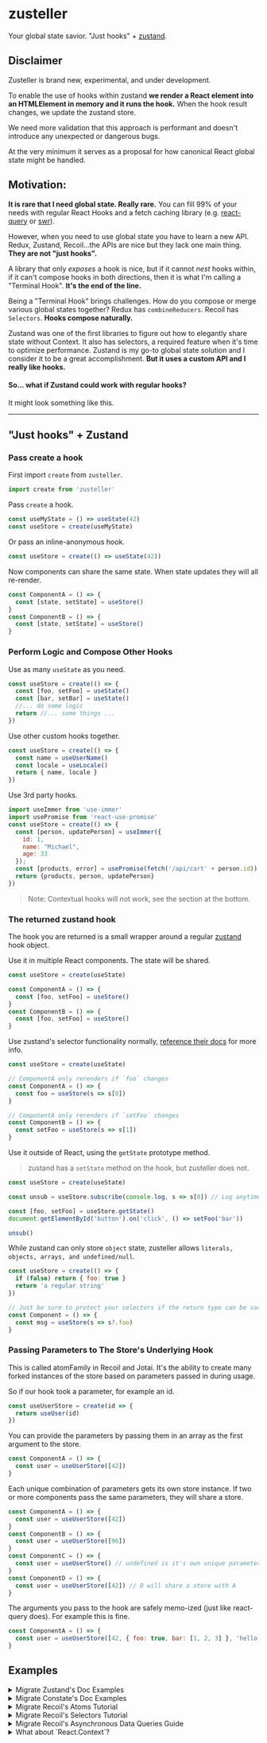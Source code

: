 # zusteller

Your global state savior. "Just hooks" + [zustand](https://github.com/react-spring/zustand).

## Disclaimer 

Zusteller is brand new, experimental, and under development.

To enable the use of hooks within zustand **we render a React element into an HTMLElement in memory and it runs the hook.** 
When the hook result changes, we update the zustand store. 

We need more validation that this approach is performant and doesn't introduce any unexpected or dangerous bugs.

At the very minimum it serves as a proposal for how canonical React global state might be handled. 

## Motivation:

**It is rare that I need global state. Really rare.** You can fill 99% of your needs with regular React Hooks and a fetch caching library
(e.g. [react-query](https://react-query.tanstack.com/docs/overview) or [swr](https://github.com/vercel/swr)).

However, when you need to use global state you have to learn a new API. Redux, Zustand, Recoil...the APIs are nice but they
lack one main thing. **They are not "just hooks".**

A library that only _exposes_ a hook is nice, but if it cannot _nest_ hooks within, if it can't compose hooks in both
directions, then it is what I'm calling a "Terminal Hook". **It's the end of the line.**

Being a "Terminal Hook" brings challenges. How do you compose or merge various global states together? Redux has 
`combineReducers`. Recoil has `Selectors`. **Hooks compose naturally.**

Zustand was one of the first libraries to figure out how to elegantly share state without Context. It also has
selectors, a required feature when it's time to optimize performance. Zustand is my go-to global state solution and I consider
it to be a great accomplishment. **But it uses a custom API and I really like hooks.**

#### So... what if Zustand could work with regular hooks?

It might look something like this. 

----

## "Just hooks" + Zustand

### Pass create a hook

First import `create` from `zusteller`.

```js
import create from 'zusteller'
```

Pass `create` a hook. 

```js
const useMyState = () => useState(42)
const useStore = create(useMyState)
```

Or pass an inline-anonymous hook.

```js
const useStore = create(() => useState(42))
```

Now components can share the same state. When state updates they will all re-render. 
```js
const ComponentA = () => {
  const [state, setState] = useStore()
}
const ComponentB = () => {
  const [state, setState] = useStore()  
}
```

### Perform Logic and Compose Other Hooks

Use as many `useState` as you need.

```js
const useStore = create(() => {
  const [foo, setFoo] = useState()
  const [bar, setBar] = useState()
  //... do some logic
  return //... some things ...
})
```

Use other custom hooks together.

```js
const useStore = create(() => {
  const name = useUserName()
  const locale = useLocale()
  return { name, locale }
})
```

Use 3rd party hooks.

```js
import useImmer from 'use-immer'
import usePromise from 'react-use-promise'
const useStore = create(() => {
  const [person, updatePerson] = useImmer({
    id: 1,
    name: "Michael",
    age: 33
  });
  const [products, error] = usePromise(fetch('/api/cart' + person.id))
  return {products, person, updatePerson}
})
```

> Note: Contextual hooks will not work, see the section at the bottom.

### The returned zustand hook

The hook you are returned is a small wrapper around a regular [zustand](https://github.com/react-spring/zustand) hook object.

Use it in multiple React components. The state will be shared.

```js
const useStore = create(useState)

const ComponentA = () => {
  const [foo, setFoo] = useStore()
}
const ComponentB = () => {
  const [foo, setFoo] = useStore()
}
```

Use zustand's selector functionality normally, [reference their docs](https://github.com/react-spring/zustand#selecting-multiple-state-slices) for more info.

```js
const useStore = create(useState)

// ComponentA only rerenders if `foo` changes
const ComponentA = () => {
  const foo = useStore(s => s[0])
}

// ComponentA only rerenders if `setFoo` changes
const ComponentB = () => {
  const setFoo = useStore(s => s[1])
}
```

Use it outside of React, using the `getState` prototype method.

> zustand has a `setState` method on the hook, but zusteller does not.

```js
const useStore = create(useState)

const unsub = useStore.subscribe(console.log, s => s[0]) // Log anytime foo changes

const [foo, setFoo] = useStore.getState()
document.getElementById('button').on('click', () => setFoo('bar'))

unsub()
```

While zustand can only store `object` state, zusteller allows `literals, objects, arrays, and undefined/null`.

```js
const useStore = create(() => {
  if (false) return { foo: true }
  return 'a regular string'
})

// Just be sure to protect your selectors if the return type can be variable
const Component = () => {
  const msg = useStore(s => s?.foo)
}
```

### Passing Parameters to The Store's Underlying Hook

This is called atomFamily in Recoil and Jotai. It's the ability to create many forked instances of the store based on
parameters passed in during usage.

So if our hook took a parameter, for example an id.
```js
const useUserStore = create(id => {
  return useUser(id)
})
```

You can provide the parameters by passing them in an array as the first argument to the store.
```js
const ComponentA = () => {
  const user = useUserStore([42])
}
```

Each unique combination of parameters gets its own store instance. If two or more components pass the same parameters,
they will share a store.
```js
const ComponentA = () => {
  const user = useUserStore([42])
}
const ComponentB = () => {
  const user = useUserStore([96])
}
const ComponentC = () => {
  const user = useUserStore() // undefined is it's own unique parameter
}
const ComponentD = () => {
  const user = useUserStore([42]) // D will share a store with A
}
```

The arguments you pass to the hook are safely memo-ized (just like react-query does). For example this is fine.
```js
const ComponentA = () => {
  const user = useUserStore([42, { foo: true, bar: [1, 2, 3] }, 'hello', null])
}
```

## Examples

<details>
  <summary>Migrate Zustand's Doc Examples</summary>
  
> You'll have to follow along at https://github.com/pmndrs/zustand/blob/master/README.md
> I only recreate the code blocks not all of the text.

```js
import create from 'zusteller'

const useStore = create(() => {
  const [bears, setBears] = useState(0)
  const increasePopulation = () => setBears(prev => prev + 1)
  const removeAllBears = () => setBears(0)
  return { bears, increasePopulation, removeAllBears }
})
```

```jsx
function BearCounter() {
  const bears = useStore(state => state.bears)
  return <h1>{bears} around here ...</h1>
}

function Controls() {
  const increasePopulation = useStore(state => state.increasePopulation)
  return <button onClick={increasePopulation}>one up</button>
}
```

### Async actions

I'd just use react-query for this but let's recreate it anyway.

```js
import create from 'zusteller'

const useStore = create(() => {
  const [fishies, setFishies] = useState({})
  const fetch = async pond => {
    const response = await fetch(pond)
    setFishies(await response.json())
  }
})
```

Oh wait, but now we can compose other hooks! So we *can* use react-query. Would you look at that?

```js
import create from 'zusteller'
import { useQuery } from 'react-query'

const useStore = create(() => {
  const [pond, setPond] = useState('foo')
  const { data, ...queryInfo } = useQuery('fishies', () => fetch(`/api/${pond}`))
  // Maybe you need to alter the response in some way?
  // Who knows why people need global state... :shrug
  const fishies = data.map(fish => fish.slippery = true)
  return {fishies, queryInfo, setPond}
})

```

### Reading/writing state and reacting to changes outside of components

Works just like zustand.

> Except there is no `setState` prototype method. You must use methods exposed by
your hook to modify the internal hook's state.

```js
const useStore = create(useState, { paw: true, snout: true, fur: true })

// Getting non-reactive fresh state
const paw = useStore.getState().paw
// Listening to all changes, fires on every change
const unsub1 = useStore.subscribe(console.log)
// Listening to selected changes, in this case when "paw" changes
const unsub2 = useStore.subscribe(console.log, state => state.paw)
// Subscribe also supports an optional equality function
const unsub3 = useStore.subscribe(console.log, state => [state.paw, state.fur], shallow)
// Updating state, will trigger listeners
const [, setState] = useStore.getState()
setState(prev => ({ ...prev, paw: false }))
// Unsubscribe listeners
unsub1()
unsub2()
unsub3()
// Destroying the store (removing all listeners)
useStore.destroy()
```

### Using zusteller without React

Not possible. Use zustand. Zusteller uses hooks, and hooks must be run using react and react-dom.

### Want to use immer? 

Use a 3rd party immer hook or write your own.

```js
import create from 'zusteller'
import produce from 'immer'

const useImmerState = initialState => {
    const [state, setState] = useState(initialState)
    const setImmerState = useCallback(setter => setState(produce(setter)), [])
    return [state, setImmerState]
}

const useStore = create(useImmerState, { lush: { forrest: { contains: { a: "bear" } } } })

function Component() {
    const [state, setState] = useStore()
    setState(state => {
      state.lush.forrest.contains = null
    })
}
```

### Can't live without redux-like reducers and action types?

No judgement I guess. Here's how you do it, you just use `useReducer`. Simple.

```js
import create from 'zusteller'
import { useReducer } from 'react'

const types = { increase: "INCREASE", decrease: "DECREASE" }

const reducer = (state, { type, by = 1 }) => {
  switch (type) {
    case types.increase: return { grumpiness: state.grumpiness + by }
    case types.decrease: return { grumpiness: state.grumpiness - by }
  }
}

const useStore = create(useReducer, reducer, {grumpiness: 0})

function Component() {
  const [state, dispatch] = useStore()
  dispatch({ type: types.increase, by: 2 })
}
```
</details>








<details>
  <summary>Migrate Constate's Doc Examples</summary>
  
> You'll have to follow along at https://github.com/diegohaz/constate/blob/master/README.md
> I only recreate the code blocks not all of the text.

```jsx
import React, { useState } from "react";
import create from "zusteller";

// 1️⃣ Create a custom hook as usual
function useCounter() {
  const [count, setCount] = useState(0);
  const increment = () => setCount(prevCount => prevCount + 1);
  return { count, increment };
}

// 2️⃣ Wrap your hook with the create function
const useCounterStore = create(useCounter);

function Button() {
  // 3️⃣ Use context instead of custom hook
  const { increment } = useCounterStore();
  return <button onClick={increment}>+</button>;
}

function Count() {
  // 4️⃣ Use context in other components
  const { count } = useCounterStore();
  return <span>{count}</span>;
}

function App() {
  // 5️⃣ DO NOT wrap your components with Provider
  return (
    <>
      <Count />
      <Button />
    </>
  );
}
```

Advanced Example

```jsx
import React, { useState, useCallback } from "react";
import create from "zusteller";

// 1️⃣ Create a custom hook that receives props
function useCounter({ initialCount = 0 }) {
  const [count, setCount] = useState(initialCount);
  // 2️⃣ Wrap your updaters with useCallback or use dispatch from useReducer
  const increment = useCallback(() => setCount(prev => prev + 1), []);
  return { count, increment };
}

// 3️⃣ Wrap your hook with the constate factory splitting the values
// 3.5 Pass props to your hook
const useCounterStore = create(useCounter, { initialCount: 10 });

function Button() {
  // 4️⃣ Use the updater context that will never trigger a re-render
  // 4.5 we get at it via our selector
  const increment = useCounterStore(s => s.increment);
  return <button onClick={increment}>+</button>;
}

function Count() {
  // 5️⃣ Use the state context in other components
  // 5.5 Use the selector to only subscribe to the count
  const count = useCount(s => s.count);
  return <span>{count}</span>;
}

function App() {
  // 6️⃣ DO NOT wrap your components with Provider 
  return (
    <>
      <Count />
      <Button />
    </>
  );
}
```
</details>








<details>
  <summary>Migrate Recoil's Atoms Tutorial</summary>
  
> You'll have to follow along at https://recoiljs.org/docs/basic-tutorial/atoms
> I only recreate the code blocks not all of the text.

```js
const useTodoListStore = create(() => {
  // I'm gonna use this immer hook... because it'll make mutations easier
  // You can see the implementation up above somewhere
  const [todoList, setTodoList] = useImmerState([])
  return { todoList }
})
```

```jsx
function TodoList() {
  const todoList = useTodoListStore(s => s.todoList);

  return (
    <>
      {}
      {}
      <TodoItemCreator />

      {todoList.map((todoItem) => (
        <TodoItem key={todoItem.id} item={todoItem} />
      ))}
    </>
  );
}
```

```jsx
// Modify our hook to add the "addTodo" logic **there**
// We should keep the business logic together
const useTodoListStore = create(() => {
  const [todoList, setTodoList] = useImmerState([])

  // Wrap these bad boys in a memo so they won't cause rerenders
  // when they are selected
  const todoActions = useMemo(() => ({
    add: text => setTodoList(draft => {
      draft.push({ id: getId(), text, isComplete: false })
    })
  }), [])

  return { todoList, todoActions }
})
    

function TodoItemCreator() {
  const [inputValue, setInputValue] = useState('');
  const todoActions = useTodoListStore(s => s.todoActions);

  const addItem = () => {
    todoActions.add(inputValue)
    setInputValue('');
  };

  const onChange = ({target: {value}}) => {
    setInputValue(value);
  };

  return (
    <div>
      <input type="text" value={inputValue} onChange={onChange} />
      <button onClick={addItem}>Add</button>
    </div>
  );
}

let id = 0;
function getId() {
  return id++;
}
```

```jsx
// Modify our hook to add the Edit, Toggle and Delete logic
// Again, trying to keep busineses logic together
const useTodoListStore = create(() => {
  const [todoList, setTodoList] = useImmerState([])

  // Wrap these bad boys in a memo so they won't cause rerenders
  // when they are selected
  const todoActions = useMemo(() => ({
    add: text => setTodoList(draft => {
      draft.push({ id: getId(), text, isComplete: false })
    }),
    edit: (todo, text) => setTodoList(draft => {
      const todo = draft.find(t => t.id === todo.id)
      todo.text = text
    }),
    toggle: todo => setTodoList(draft => {
      const todo = draft.find(t => t.id === todo.id)
      todo.isComplete = !todo.isComplete
    }),
    delete: todo => setTodoList(draft => {
      return draft.filter(t => t.id !== todo.id)
    })
  }), [])

  return { todoList, todoActions }
})

function TodoItem({item}) {
  const todoActions = useTodoListStore(s => s.todoActions)

  return (
    <div>
      <input type="text" value={item.text} onChange={e => todoActions.edit(item, e.target.value)} />
      <input
        type="checkbox"
        checked={item.isComplete}
        onChange={() => todoActions.toggle(item)}
      />
      <button onClick={() => deleteItem(item)}>X</button>
    </div>
  );
}
```
</details>








<details>
  <summary>Migrate Recoil's Selectors Tutorial</summary>
  
  > These code example reference variables created in the previous section
  
  > You'll have to follow along at https://recoiljs.org/docs/basic-tutorial/selectors
  > I only recreate the code blocks not all of the text.
  
```js
const useTodoListFilterStore = create(useState, 'Show All');
```

```js
const useFilteredTodoListStore = create(() => {
  const [filter] = useFilteredTodoListStore()
  const { todoList } = useTodoListStore()
  switch (filter) {
    case 'Show Completed':
      return todoList.filter((item) => item.isComplete);
    case 'Show Uncompleted':
      return todoList.filter((item) => !item.isComplete);
    default:
      return todoList;
  }
})
```

> Side Note: In their tutorial they say "The filteredTodoListState internally keeps track of two dependencies: 
> todoListFilterState and todoListState so that it re-runs if either of those change."
>
> That is what hooks do!

```jsx
function TodoList() {
  const todoList = useFilteredTodoListStore();

  return (
    <>
      <TodoListStats />
      <TodoListFilters />
      <TodoItemCreator />

      {todoList.map((todoItem) => (
        <TodoItem item={todoItem} key={todoItem.id} />
      ))}
    </>
  );
}
```

```jsx
function TodoListFilters() {
  const [filter, setFilter] = useTodoListFilterStore();

  const updateFilter = ({target: {value}}) => {
    setFilter(value);
  };

  return (
    <>
      Filter:
      <select value={filter} onChange={updateFilter}>
        <option value="Show All">All</option>
        <option value="Show Completed">Completed</option>
        <option value="Show Uncompleted">Uncompleted</option>
      </select>
    </>
  );
}
```

```js
const useTodoListStatsStore = create(() => {
  const { todoList } = useTodoListStore()
  const totalNum = todoList.length;
  const totalCompletedNum = todoList.filter((item) => item.isComplete).length;
  const totalUncompletedNum = totalNum - totalCompletedNum;
  const percentCompleted = totalNum === 0 ? 0 : totalCompletedNum / totalNum;

  return {
    totalNum,
    totalCompletedNum,
    totalUncompletedNum,
    percentCompleted,
  };
})
```

```jsx
function TodoListStats() {
  const {
    totalNum,
    totalCompletedNum,
    totalUncompletedNum,
    percentCompleted,
  } = useTodoListStatsStore();

  const formattedPercentCompleted = Math.round(percentCompleted * 100);

  return (
    <ul>
      <li>Total items: {totalNum}</li>
      <li>Items completed: {totalCompletedNum}</li>
      <li>Items not completed: {totalUncompletedNum}</li>
      <li>Percent completed: {formattedPercentCompleted}</li>
    </ul>
  );
}
```
</details>








<details>
  <summary>Migrate Recoil's Asynchronous Data Queries Guide</summary>
  
> You'll have to follow along at https://recoiljs.org/docs/guides/asynchronous-data-queries
> I only recreate the code blocks not all of the text.

### Synchronous Example

```jsx
const useCurrentUserIDStore = create(useState, 1)

const useCurrentUserNameStore = create(() => {
  const [id] = useCurrentUserIDStore()
  return tableOfUsers[id].name;
});

function CurrentUserInfo() {
  const userName = useCurrentUserNameStore();
  return <div>{userName}</div>;
}

function MyApp() {
  return (
    <CurrentUserInfo />
  );
}
```

### Asynchronous Example

Hey let's use react-query my current favorite library! I mean really this example doesn't
even need global state at all... react-query is all you need here. But I'll show it anyway.

```jsx
import { useQuery } from 'react-query'

const useCurrentUserNameStore = create(() => {
  const [id] = useCurrentUserIDStore()
  const { data } = useQuery(['user/details', id], (_, id) => myDBQuery({ userID: id }))
  return data?.name;
})

function CurrentUserInfo() {
  const userName = useCurrentUserNameStore();
  return <div>{userName}</div>;
}
```

Hmm ok so this one... I mean Suspense isn't really supported. It's not NOT supported either.
Like if you set the `suspense: true` option in react-query it will work. But I have a hot take,
maybe suspense is not so great. I prefer managing the loading state inside the component that
is actually loading!! This way I can show a custom tailored skeleton, or continue showing
stale data when it's refetching.

```jsx
function MyApp() {
  return (
    <RecoilRoot>
      <React.Suspense fallback={<div>Loading...</div>}>
        <CurrentUserInfo />
      </React.Suspense>
    </RecoilRoot>
  );
}
```

I'm not gonna talk about ErrorBoundaries, whatever.

### Queries with Parameters

Ok now this one is interesting let's see... I'd just react-query for this without zusteller.

```jsx
function UserInfo(id) {
  const { data } = useQuery(['user/details', id], (_, id) => myDBQuery({ userID: id }))
  return <div>{data?.name}</div>;
}
```

But that's cheating... so what if we *needed* to pass parameters to our hook? Hmm...
ok let's just pretend react-query wasn't invented yet.

```jsx
// So this is basically a poor man's react-query
const useUserNameStore = create((userID) => {
  const [name, setName] = useState('')
  const [error, setError] = useState()
  useEffect(() => {
    myDBQuery({userID}).then(response => {
      setResponse(response.error ?? response.name)
    });
  }, [id])
  if (error) return error
  return name
})

function UserInfo({ id }) {
  // Provide a hookArgs array as the first param to the store hook
  const { data } = useUserNameStore([id])
  return <div>{data?.name}</div>;
}
```

Or we could use a 3rd party library hook like react-use-promise. It's a little nicer,
but again react-query would just be better here. But this illustrates passing in parameters.
```jsx
import usePromise from 'react-use-promise'

const useUserNameStore = create((userID) => {
  const [result, error] = usePromise(myDBQuery({userID}))
  return error ?? result.name
})

function UserInfo(id) {
  const { data } = useUserNameStore([id])
  return <div>{data?.name}</div>;
}
```
</details>






<details>
  <summary>What about `React.Context`?</summary>
  
Ok you got me! You found the missing feature :(

This wouldn't work.

```js
// Remember, this hook is being run in an isolated React element in memory!
// It will not pick up this context value, because it's not in your app's
// React tree.
const useSomeContextVal = () => {
  return useContext(SomeContext)
}

const useStore = create(useSomeContextVal)
```

One way we could fix this in the future is by returning a React element from `create`.
You could then place this element anywhere as your Context.Consumer location.

```jsx
const SomeContext = React.createContext()

// This is not yet possible, just showing an idea
// Maybe we have an additional `create.withManualInsert`
// Idk what name to give it...
const useStore = create.withManualInsert(() => {
  return useContext(SomeContext)
})

const App = () => {
  return (
    <SomeContext.Provider>
      <useStore.Store /> // Now useStore will pick up the context properly
    </SomeContext.Provider>
  )
}
```

Maybe we also have a way to return a full context. For a `constate` flavor.

```jsx
// This is not yet possible, just showing an idea
// Maybe we have an additional `create.withContext`
const useStore = create.withContext(MyContext => () => {
  return useContext(MyContext)
})

const App = () => {
  return (
    // Now useStore has both a Provider AND a Store insertion point :shrug??
    <useStore.Provider>
      <useStore.Store />
    </useStore.Provider>
  )
}

```
</details>
